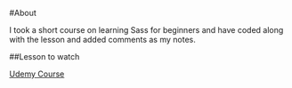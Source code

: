 #About

I took a short course on learning Sass for beginners and have coded along with the lesson and added comments as my notes.

##Lesson to watch

[Udemy Course](https://www.udemy.com/course/sass-for-the-beginners/learn/lecture/14084980#)